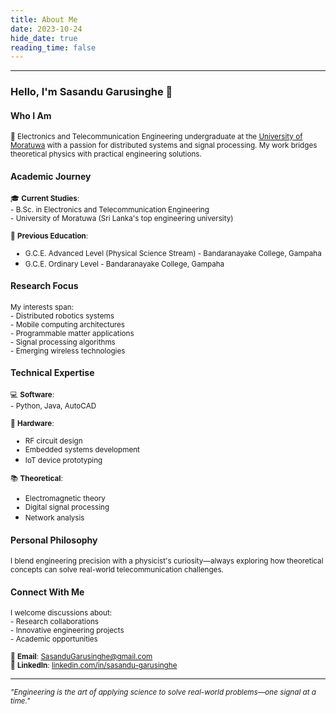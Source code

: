 ```yaml
---
title: About Me
date: 2023-10-24
hide_date: true
reading_time: false
---
```

---
<h3>Hello, I'm Sasandu Garusinghe 👋</h3>

<h4>Who I Am</h4>
<small>📡 Electronics and Telecommunication Engineering undergraduate at the <a href="https://uom.lk/">University of Moratuwa</a> with a passion for distributed systems and signal processing. My work bridges theoretical physics with practical engineering solutions.</small>

<h4>Academic Journey</h4>
<small>🎓 <strong>Current Studies</strong>:<br>
- B.Sc. in Electronics and Telecommunication Engineering<br>
- University of Moratuwa (Sri Lanka's top engineering university)</small>

<small>🏫 <strong>Previous Education</strong>:<br>
- G.C.E. Advanced Level (Physical Science Stream) - Bandaranayake College, Gampaha<br>
- G.C.E. Ordinary Level - Bandaranayake College, Gampaha</small>

<h4>Research Focus</h4>
<small>My interests span:<br>
- Distributed robotics systems<br>
- Mobile computing architectures<br>
- Programmable matter applications<br>
- Signal processing algorithms<br>
- Emerging wireless technologies</small>

<h4>Technical Expertise</h4>
<small>💻 <strong>Software</strong>:<br>
- Python, Java, AutoCAD</small>

<small>📡 <strong>Hardware</strong>:<br>
- RF circuit design<br>
- Embedded systems development<br>
- IoT device prototyping</small>

<small>📚 <strong>Theoretical</strong>:<br>
- Electromagnetic theory<br>
- Digital signal processing<br>
- Network analysis</small>

<h4>Personal Philosophy</h4>
<small>I blend engineering precision with a physicist's curiosity—always exploring how theoretical concepts can solve real-world telecommunication challenges.</small>

<h4>Connect With Me</h4>
<small>I welcome discussions about:<br>
- Research collaborations<br>
- Innovative engineering projects<br>
- Academic opportunities</small>

<small>📧 <strong>Email</strong>: <a href="mailto:SasanduGarusinghe@gmail.com">SasanduGarusinghe@gmail.com</a><br>
🔗 <strong>LinkedIn</strong>: <a href="https://www.linkedin.com/in/sasandu-garusinghe-9b9872302/?originalSubdomain=lk">linkedin.com/in/sasandu-garusinghe</a></small>

---

<small><em>"Engineering is the art of applying science to solve real-world problems—one signal at a time."</em></small>